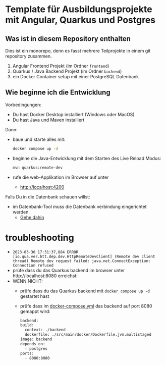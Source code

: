 # Template für Ausbildungsprojekte mit Angular, Quarkus und Postgres

## Was ist in diesem Repository enthalten

Dies ist ein monorepo, denn es fasst mehrere Teilprojekte in einem git repository zusammen.

1. Angular Frontend Projekt (im Ordner `frontend`)
2. Quarkus / Java Backend Projekt (im Ordner `backend`)
3. ein Docker Container setup mit einer PostgreSQL Datenbank

## Wie beginne ich die Entwicklung

Vorbedingungen:

- Du hast Docker Desktop installiert (Windows oder MacOS)
- Du hast Java und Maven installiert

Dann:

- baue und starte alles mit:

    ````bash
    docker compose up -d
    ````

- beginne die Java-Entwicklung mit dem Starten des Live Reload Modus:

    ````bash
    mvn quarkus:remote-dev
    ````

- rufe die web-Applikation im Browser auf unter
  - <http://localhost:4200>

Falls Du in die Datenbank schauen willst:

- im Datenbank-Tool muss die Datenbank verbindung eingerichtet werden.
  - [Gehe dahin](backend/README-Datenbank.md)

# troubleshooting

- `2023-03-30 17:31:37,884 ERROR [io.qua.ver.htt.dep.dev.HttpRemoteDevClient] (Remote dev client thread) Remote dev request failed: java.net.ConnectException: Connection refused`
- prüfe dass du das Quarkus backend im browser unter http://localhost:8080 erreichst:
- WENN NICHT:
  - prüfe dass du das Quarkus backend mit `docker compose up -d` gestartet hast
  - prüfe dass im [docker-compose.yml](docker-compose.yml) das backend auf port 8080 gemappt wird:

    ````bash
    backend:
    build:
      context: ./backend
      dockerfile: ./src/main/docker/Dockerfile.jvm.multistaged
    image: backend
    depends_on:
      - postgres
    ports:
      - 8080:8080
    ````

